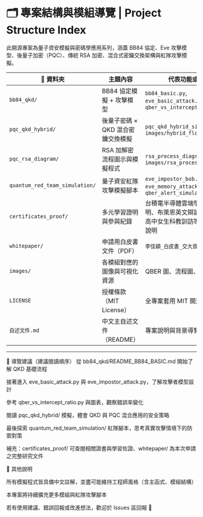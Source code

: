 # 🗂️ 專案結構與模組導覽 | Project Structure Index

此開源專案為量子資安模擬與密碼學應用系列，涵蓋 BB84 協定、Eve 攻擊模型、後量子加密（PQC）、傳統 RSA 加密、混合式密鑰交換架構與紅隊攻擊模擬。

| 📁 資料夾                         | 主題內容                 | 代表功能或檔案                                                                  |
| ------------------------------ | -------------------- | ------------------------------------------------------------------------ |
| `bb84_qkd/`                    | BB84 協定模擬 + 攻擊模型     | `bb84_basic.py`, `eve_basic_attack.py`, `qber_vs_intercept_ratio.py`     |
| `pqc_qkd_hybrid/`              | 後量子密碼 × QKD 混合密鑰交換模擬 | `pqc_qkd_hybrid_simulation.py`, `images/hybrid_flowchart.png`            |
| `pqc_rsa_diagram/`             | RSA 加解密流程圖示與模擬程式     | `rsa_process_diagram.py`, `images/rsa_process.png`                       |
| `quantum_red_team_simulation/` | 量子資安紅隊攻擊模擬腳本         | `eve_impostor_bob.py`, `eve_memory_attack.py`, `qber_alert_simulator.py` |
| `certificates_proof/`          | 多元學習證明與參與紀錄          | 台積電半導體雲端學院課程證明、布萊恩英文辯論課程證明、高中女生科教訓訪等資料與補充說明                                                |
| `whitepaper/`                  | 申請用白皮書文件（PDF）        | `李佳穎_白皮書_交大資工.pdf`                                                       |
| `images/`                      | 各模組對應的圖像與可視化資源       | QBER 圖、流程圖、表格圖片等                                                         |
| `LICENSE`                      | 授權條款（MIT License）    | 全專案套用 MIT 開源授權                                                           |
| `自述文件.md`                      | 中文主自述文件（README）      | 專案說明與背景導覽                                                                |

---

🚀 導覽建議（建議閱讀順序）
從 bb84_qkd/README_BB84_BASIC.md 開始了解 QKD 基礎流程

接著進入 eve_basic_attack.py 與 eve_impostor_attack.py，了解攻擊者模型設計

參考 qber_vs_intercept_ratio.py 與圖表，觀察錯誤率變化

閱讀 pqc_qkd_hybrid/ 模擬，體會 QKD 與 PQC 混合應用的安全策略

最後探索 quantum_red_team_simulation/ 紅隊腳本，思考真實攻擊情境下的防禦對策

補充：certificates_proof/ 可查閱相關證書與學習佐證、whitepaper/ 為本次申請之完整研究文件

📎 其他說明

所有模擬程式皆具備中文註解，並盡可能維持工程師風格（含主函式、模組結構）

本專案將持續擴充更多模組與紅隊攻擊腳本

若有使用建議、錯誤回報或改進想法，歡迎於 Issues 區回報 🙌
